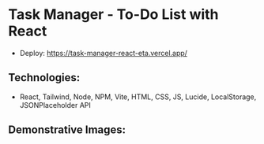 # Task Manager - To-Do List with React

* Deploy: https://task-manager-react-eta.vercel.app/

## Technologies:
* React, Tailwind, Node, NPM, Vite, HTML, CSS, JS, Lucide, LocalStorage, JSONPlaceholder API

## Demonstrative Images:
